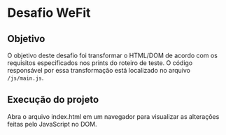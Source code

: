 # Desafio WeFit

## Objetivo

O objetivo deste desafio foi transformar o HTML/DOM de acordo com os requisitos especificados nos prints do roteiro de teste. O código responsável por essa transformação está localizado no arquivo `/js/main.js`.

## Execução do projeto

Abra o arquivo index.html em um navegador para visualizar as alterações feitas pelo JavaScript no DOM.
